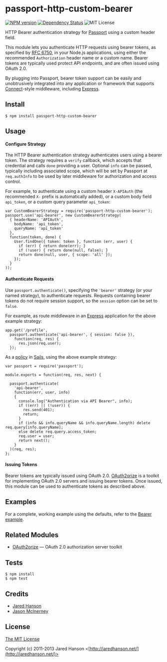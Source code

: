# passport-http-custom-bearer

[![NPM version](https://img.shields.io/npm/v/passport-http-custom-bearer.svg)](https://www.npmjs.org/package/passport-http-custom-bearer) [![Dependency Status](https://david-dm.org/wwwslinger/passport-http-custom-bearer.png)](https://david-dm.org/wwwslinger/passport-http-custom-bearer)  ![MIT License](http://img.shields.io/badge/license-MIT-green.svg)


HTTP Bearer authentication strategy for [Passport](http://passportjs.org/) using a custom header field.

This module lets you authenticate HTTP requests using bearer tokens, as
specified by [RFC 6750](http://tools.ietf.org/html/rfc6750), in your Node.js
applications, using either the recommended ``Authorization`` header name or
a custom name.  Bearer tokens are typically used protect API endpoints, and are
often issued using OAuth 2.0.

By plugging into Passport, bearer token support can be easily and unobtrusively
integrated into any application or framework that supports
[Connect](http://www.senchalabs.org/connect/)-style middleware, including
[Express](http://expressjs.com/).

## Install

    $ npm install passport-http-custom-bearer

## Usage

#### Configure Strategy

The HTTP Bearer authentication strategy authenticates users using a bearer
token.  The strategy requires a `verify` callback, which accepts that
credential and calls `done` providing a user.  Optional `info` can be passed,
typically including associated scope, which will be set by Passport at
`req.authInfo` to be used by later middleware for authorization and access
control.

For example, to authenticate using a custom header ``X-APIAuth`` (the recommended ``X-`` prefix is automatically added), 
or a custom body field ``api_token``, or a custom query parameter ``api_token``:

    var CustomBearerStrategy = require('passport-http-custom-bearer');
    passport.use('api-bearer', new CustomBearerStrategy(
      { headerName: 'APIAuth',
        bodyName: 'api_token',
        queryName: 'api_token'
      },
      function(token, done) {
        User.findOne({ token: token }, function (err, user) {
          if (err) { return done(err); }
          if (!user) { return done(null, false); }
          return done(null, user, { scope: 'all' });
        });
      }
    ));

#### Authenticate Requests

Use `passport.authenticate()`, specifying the `'bearer'` strategy (or your named strategy), to
authenticate requests.  Requests containing bearer tokens do not require session
support, so the `session` option can be set to `false`.

For example, as route middleware in an [Express](http://expressjs.com/)
application for the above example strategy:

    app.get('/profile', 
      passport.authenticate('api-bearer', { session: false }),
        function(req, res) {
          res.json(req.user);
      });

As a [policy](http://sailsjs.org/documentation/concepts/policies) in [Sails](http://sailsjs.org/), 
using the above example strategy:

    var passport = require('passport');

    module.exports = function(req, res, next) {

      passport.authenticate(
        'api-bearer',
        function(err, user, info)
        {
          console.log("Authentication via API Bearer", info);
          if ((err) || (!user)) {
            res.send(401);
            return;
          }
          if (info && info.queryName && info.queryName.length) delete req.query[info.queryName];
          else delete req.query.access_token;
          req.user = user;
          return next();
        }
      )(req, res);
    };

#### Issuing Tokens

Bearer tokens are typically issued using OAuth 2.0.  [OAuth2orize](https://github.com/jaredhanson/oauth2orize)
is a toolkit for implementing OAuth 2.0 servers and issuing bearer tokens.  Once
issued, this module can be used to authenticate tokens as described above.

## Examples

For a complete, working example using the defaults, refer to the [Bearer example](https://github.com/passport/express-4.x-http-bearer-example).

## Related Modules

- [OAuth2orize](https://github.com/jaredhanson/oauth2orize) — OAuth 2.0 authorization server toolkit

## Tests

    $ npm install
    $ npm test

## Credits

  - [Jared Hanson](http://github.com/jaredhanson)
  - [Jason McInerney](http://github.com/wwwslinger)

## License

[The MIT License](http://opensource.org/licenses/MIT)

Copyright (c) 2011-2013 Jared Hanson <[http://jaredhanson.net/](http://jaredhanson.net/)>
